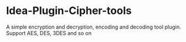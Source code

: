 # Idea-Plugin-Cipher-tools
A simple encryption and decryption, encoding and decoding tool plugin. Support AES, DES, 3DES and so on
